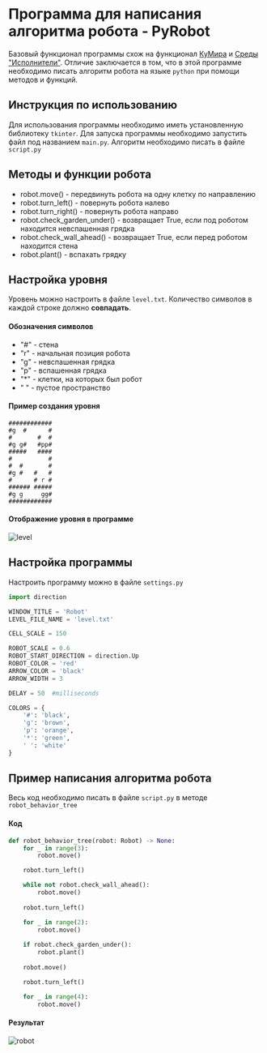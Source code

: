 # Программа для написания алгоритма робота - PyRobot

Базовый функционал программы схож на функционал [КуМира](https://www.niisi.ru/kumir/) и [Среды "Исполнители"](https://kpolyakov.spb.ru/school/robots/robots.htm). Отличие заключается в том, что в этой программе необходимо писать алгоритм робота на языке `python` при помощи методов и функций.

## Инструкция по использованию

Для использования программы необходимо иметь установленную библиотеку `tkinter`.
Для запуска программы необходимо запустить файл под названием `main.py`. 
Алгоритм необходимо писать в файле `script.py`

## Методы и функции робота

+ robot.move() - передвинуть робота на одну клетку по направлению
+ robot.turn_left() - повернуть робота налево
+ robot.turn_right() - повернуть робота направо
+ robot.check_garden_under() - возвращает True, если под роботом находится невспашенная грядка
+ robot.check_wall_ahead() - возвращает True, если перед роботом находится стена
+ robot.plant() - вспахать грядку

## Настройка уровня
Уровень можно настроить в файле `level.txt`. Количество символов в каждой строке должно **совпадать**.

#### Обозначения символов
+ "\#" - стена
+ "r" - начальная позиция робота
+ "g" - невспашенная грядка
+ "p" - вспашенная грядка
+ "\*" - клетки, на которых был робот
+ " " - пустое пространство


#### Пример создания уровня
```
############
#g  #      #
#       #  #
#g g#   #pp#
#####   ####
#          #
#  #       #
#g #   #   #
#      # r #
###### #####
#g g     gg#
############
```

#### Отображение уровня в программе
![level](https://github.com/ionic101/pyrobot/assets/93050090/84f319c6-172e-46f1-bb5b-09fc36fa8d7a)

## Настройка программы
Настроить программу можно в файле `settings.py`

```python
import direction

WINDOW_TITLE = 'Robot'
LEVEL_FILE_NAME = 'level.txt'

CELL_SCALE = 150

ROBOT_SCALE = 0.6
ROBOT_START_DIRECTION = direction.Up
ROBOT_COLOR = 'red'
ARROW_COLOR = 'black'
ARROW_WIDTH = 3

DELAY = 50  #milliseconds

COLORS = {
    '#': 'black',
    'g': 'brown',
    'p': 'orange',
    '*': 'green',
    ' ': 'white'
}
```

## Пример написания алгоритма робота
Весь код необходимо писать в файле `script.py` в методе `robot_behavior_tree`
#### Код
```python
def robot_behavior_tree(robot: Robot) -> None:
    for _ in range(3):
        robot.move()

    robot.turn_left()

    while not robot.check_wall_ahead():
        robot.move()
    
    robot.turn_left()

    for _ in range(2):
        robot.move()
    
    if robot.check_garden_under():
        robot.plant()
    
    robot.move()

    robot.turn_left()

    for _ in range(4):
        robot.move()
```

#### Результат
![robot](https://github.com/ionic101/robot-algorithm/assets/93050090/f57de209-eee8-43b0-886a-f4949c7e097b)
